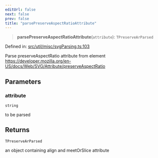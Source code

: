 ```yaml
---
editUrl: false
next: false
prev: false
title: "parsePreserveAspectRatioAttribute"
---
```


> **parsePreserveAspectRatioAttribute**(`attribute`): `TPreserveArParsed`

Defined in: [src/util/misc/svgParsing.ts:103](https://github.com/fabricjs/fabric.js/blob/9a792f4b7b8031f02ec7ea4ce8c99f810e45cfec/src/util/misc/svgParsing.ts#L103)

Parse preserveAspectRatio attribute from element
https://developer.mozilla.org/en-US/docs/Web/SVG/Attribute/preserveAspectRatio

## Parameters

### attribute

`string`

to be parsed

## Returns

`TPreserveArParsed`

an object containing align and meetOrSlice attribute
